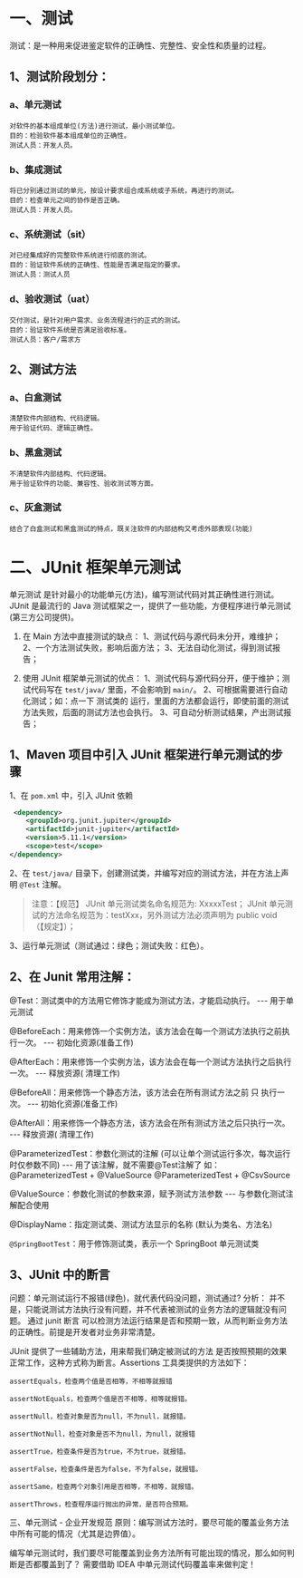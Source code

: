 # 一、测试
测试：是一种用来促进鉴定软件的正确性、完整性、安全性和质量的过程。

## 1、测试阶段划分：

### a、单元测试
    对软件的基本组成单位(方法)进行测试，最小测试单位。
    目的：检验软件基本组成单位的正确性。
    测试人员：开发人员。

### b、集成测试
    将已分别通过测试的单元，按设计要求组合成系统或子系统，再进行的测试。
    目的：检查单元之间的协作是否正确。
    测试人员：开发人员。

### c、系统测试（sit）
    对已经集成好的完整软件系统进行彻底的测试。
    目的：验证软件系统的正确性、性能是否满足指定的要求。
    测试人员：测试人员

### d、验收测试（uat）
    交付测试，是针对用户需求、业务流程进行的正式的测试。
    目的：验证软件系统是否满足验收标准。
    测试人员：客户/需求方

## 2、测试方法

### a、白盒测试
    清楚软件内部结构、代码逻辑。
    用于验证代码、逻辑正确性。

### b、黑盒测试
	不清楚软件内部结构、代码逻辑。
	用于验证软件的功能、兼容性、验收测试等方面。

### c、灰盒测试
	结合了白盒测试和黑盒测试的特点，既关注软件的内部结构又考虑外部表现(功能)

# 二、JUnit 框架单元测试
单元测试 是针对最小的功能单元(方法)，编写测试代码对其正确性进行测试。
JUnit 是最流行的 Java 测试框架之一，提供了一些功能，方便程序进行单元测试(第三方公司提供)。

1. 在 Main 方法中直接测试的缺点：
    1、测试代码与源代码未分开，难维护；
    2、一个方法测试失败，影响后面方法；
    3、无法自动化测试，得到测试报告；

2. 使用 JUnit 框架单元测试的优点：
    1、测试代码与源代码分开，便于维护；测试代码写在 `test/java/` 里面，不会影响到 `main/`。
    2、可根据需要进行自动化测试；如：点一下 测试类的 运行，里面的方法都会运行，即使前面的测试方法失败，后面的测试方法也会执行。
    3、可自动分析测试结果，产出测试报告；

## 1、Maven 项目中引入 JUnit 框架进行单元测试的步骤

1、在 `pom.xml` 中，引入 JUnit 依赖

```xml
 <dependency>
    <groupId>org.junit.jupiter</groupId>
    <artifactId>junit-jupiter</artifactId>
    <version>5.11.1</version>
    <scope>test</scope>
</dependency>
```

2、在 `test/java/` 目录下，创建测试类，并编写对应的测试方法，并在方法上声明 `@Test` 注解。

> 注意：【规范】
> JUnit 单元测试类名命名规范为: XxxxxTest； 
> JUnit 单元测试的方法命名规范为：testXxx，另外测试方法必须声明为 public void（【规定】）；

3、运行单元测试（测试通过：绿色；测试失败：红色）。


## 2、在 Junit 常用注解：

@Test：测试类中的方法用它修饰才能成为测试方法，才能启动执行。 --- 用于单元测试

@BeforeEach：用来修饰一个实例方法，该方法会在每一个测试方法执行之前执行一次。 --- 初始化资源(准备工作)

@AfterEach：用来修饰一个实例方法，该方法会在每一个测试方法执行之后执行一次。 --- 释放资源( 清理工作)

@BeforeAll：用来修饰一个静态方法，该方法会在所有测试方法之前 只 执行一次。 --- 初始化资源(准备工作)

@AfterAll：用来修饰一个静态方法，该方法会在所有测试方法之后只执行一次。 --- 释放资源( 清理工作)

@ParameterizedTest：参数化测试的注解 (可以让单个测试运行多次，每次运行时仅参数不同) --- 用了该注解，就不需要@Test注解了
    如：
        @ParameterizedTest + @ValueSource
        @ParameterizedTest + @CsvSource

@ValueSource：参数化测试的参数来源，赋予测试方法参数 --- 与参数化测试注解配合使用

@DisplayName：指定测试类、测试方法显示的名称 (默认为类名、方法名)

`@SpringBootTest`：用于修饰测试类，表示一个 SpringBoot 单元测试类


## 3、JUnit 中的断言
问题：单元测试运行不报错(绿色)，就代表代码没问题，测试通过?
分析：
 并不是，只能说测试方法执行没有问题，并不代表被测试的业务方法的逻辑就没有问题。 
 通过 junit 断言 可以检测方法运行结果是否和预期一致，从而判断业务方法的正确性。前提是开发者对业务非常清楚。

JUnit 提供了一些辅助方法，用来帮我们确定被测试的方法 是否按照预期的效果 正常工作，这种方式称为断言。Assertions 工具类提供的方法如下：

    assertEquals，检查两个值是否相等，不相等就报错 
    
    assertNotEquals，检查两个值是否不相等，相等就报错。
    
    assertNull，检查对象是否为null，不为null，就报错。
    
    assertNotNull，检查对象是否不为null，为null，就报错
    
    assertTrue，检查条件是否为true，不为true，就报错。
    
    assertFalse，检查条件是否为false，不为false，就报错。
    
    assertSame，检查两个对象引用是否相等，不相等，就报错。

    assertThrows，检查程序运行抛出的异常，是否符合预期。

三、单元测试 - 企业开发规范
原则：编写测试方法时，要尽可能的覆盖业务方法中所有可能的情况（尤其是边界值）。

编写单元测试时，我们要尽可能覆盖到业务方法所有可能出现的情况，那么如何判断是否都覆盖到了？
需要借助 IDEA 中单元测试代码覆盖率来做判定！